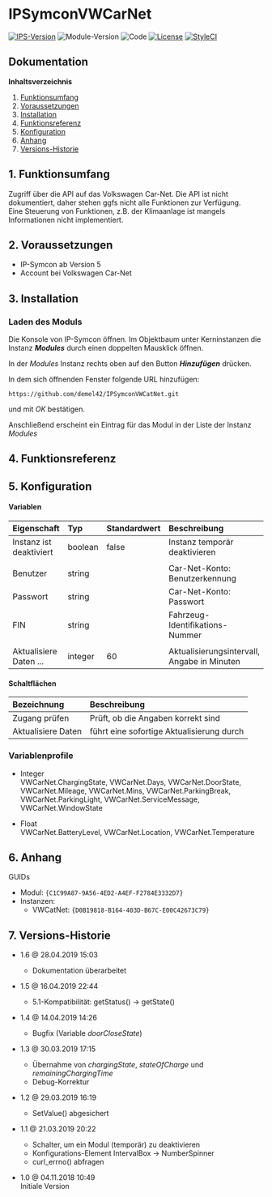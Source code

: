 # IPSymconVWCarNet

[![IPS-Version](https://img.shields.io/badge/Symcon_Version-5.0+-red.svg)](https://www.symcon.de/service/dokumentation/entwicklerbereich/sdk-tools/sdk-php/)
![Module-Version](https://img.shields.io/badge/Modul_Version-1.6-blue.svg)
![Code](https://img.shields.io/badge/Code-PHP-blue.svg)
[![License](https://img.shields.io/badge/License-CC%20BY--NC--SA%204.0-green.svg)](https://creativecommons.org/licenses/by-nc-sa/4.0/)
[![StyleCI](https://github.styleci.io/repos/126683101/shield?branch=master)](https://github.styleci.io/repos/162714119)

## Dokumentation

**Inhaltsverzeichnis**

1. [Funktionsumfang](#1-funktionsumfang)
2. [Voraussetzungen](#2-voraussetzungen)
3. [Installation](#3-installation)
4. [Funktionsreferenz](#4-funktionsreferenz)
5. [Konfiguration](#5-konfiguration)
6. [Anhang](#6-anhang)
7. [Versions-Historie](#7-versions-historie)

## 1. Funktionsumfang

Zugriff über die API auf das Volkswagen Car-Net. Die API ist nicht dokumentiert, daher stehen ggfs nicht alle Funktionen zur Verfügung.<br>
Eine Steuerung von Funktionen, z.B. der Klimaanlage ist mangels Informationen nicht implementiert.

## 2. Voraussetzungen

 - IP-Symcon ab Version 5
 - Account bei Volkswagen Car-Net

## 3. Installation

### Laden des Moduls

Die Konsole von IP-Symcon öffnen. Im Objektbaum unter Kerninstanzen die Instanz __*Modules*__ durch einen doppelten Mausklick öffnen.

In der _Modules_ Instanz rechts oben auf den Button __*Hinzufügen*__ drücken.

In dem sich öffnenden Fenster folgende URL hinzufügen:

`https://github.com/demel42/IPSymconVWCatNet.git`

und mit _OK_ bestätigen.

Anschließend erscheint ein Eintrag für das Modul in der Liste der Instanz _Modules_

## 4. Funktionsreferenz

## 5. Konfiguration

#### Variablen

| Eigenschaft             | Typ     | Standardwert | Beschreibung |
| :---------------------- | :------ | :----------- | :----------- |
| Instanz ist deaktiviert | boolean | false        | Instanz temporär deaktivieren |
|                         |         |              | |
| Benutzer                | string  |              | Car-Net-Konto: Benutzerkennung |
| Passwort                | string  |              | Car-Net-Konto: Passwort |
| FIN                     | string  |              | Fahrzeug-Identifikations-Nummer |
|                         |         |              | |
| Aktualisiere Daten ...  | integer | 60           | Aktualisierungsintervall, Angabe in Minuten |

#### Schaltflächen

| Bezeichnung        | Beschreibung |
| :----------------- | :----------- |
| Zugang prüfen      | Prüft, ob die Angaben korrekt sind |
| Aktualisiere Daten | führt eine sofortige Aktualisierung durch |

### Variablenprofile


* Integer<br>
VWCarNet.ChargingState,
VWCarNet.Days,
VWCarNet.DoorState,
VWCarNet.Mileage,
VWCarNet.Mins,
VWCarNet.ParkingBreak,
VWCarNet.ParkingLight,
VWCarNet.ServiceMessage,
VWCarNet.WindowState

* Float<br>
VWCarNet.BatteryLevel,
VWCarNet.Location,
VWCarNet.Temperature

## 6. Anhang

GUIDs

- Modul: `{C1C99A87-9A56-4ED2-A4EF-F2784E3332D7}`
- Instanzen:
  - VWCatNet: `{D0B19818-B164-403D-B67C-E00C42673C79}`

## 7. Versions-Historie

- 1.6 @ 28.04.2019 15:03<br>
  - Dokumentation überarbeitet

- 1.5 @ 16.04.2019 22:44<br>
  - 5.1-Kompatibilität: getStatus() -> getState()

- 1.4 @ 14.04.2019 14:26<br>
  - Bugfix (Variable _doorCloseState_)

- 1.3 @ 30.03.2019 17:15<br>
  - Übernahme von _chargingState_, _stateOfCharge_ und _remainingChargingTime_
  - Debug-Korrektur

- 1.2 @ 29.03.2019 16:19<br>
  - SetValue() abgesichert

- 1.1 @ 21.03.2019 20:22<br>
  - Schalter, um ein Modul (temporär) zu deaktivieren
  - Konfigurations-Element IntervalBox -> NumberSpinner
  - curl_errno() abfragen

- 1.0 @ 04.11.2018 10:49<br>
  Initiale Version
